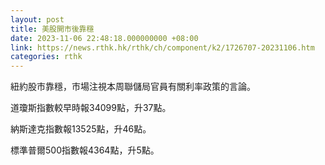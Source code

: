 ```yaml
---
layout: post
title: 美股開市後靠穩
date: 2023-11-06 22:48:18.000000000 +08:00
link: https://news.rthk.hk/rthk/ch/component/k2/1726707-20231106.htm
categories: rthk
---
```


紐約股市靠穩，市場注視本周聯儲局官員有關利率政策的言論。

道瓊斯指數較早時報34099點，升37點。

納斯達克指數報13525點，升46點。

標準普爾500指數報4364點，升5點。
